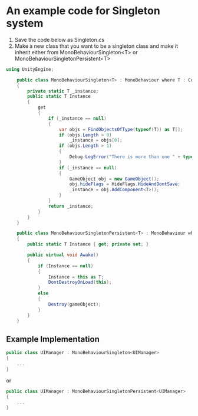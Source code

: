 # An example code for Singleton system

1. Save the code below as Singleton.cs
2. Make a new class that you want to be a singleton class and make it inherit either from MonoBehaviourSingleton\<T> or MonoBehaviourSingletonPersistent\<T>

```csharp
using UnityEngine;

    public class MonoBehaviourSingleton<T> : MonoBehaviour where T : Component
    {
        private static T _instance;
        public static T Instance
        {
            get
            {
                if (_instance == null)
                {
                    var objs = FindObjectsOfType(typeof(T)) as T[];
                    if (objs.Length > 0)
                        _instance = objs[0];
                    if (objs.Length > 1)
                    {
                        Debug.LogError("There is more than one " + typeof(T).Name + " in the scene.");
                    }
                    if (_instance == null)
                    {
                        GameObject obj = new GameObject();
                        obj.hideFlags = HideFlags.HideAndDontSave;
                        _instance = obj.AddComponent<T>();
                    }
                }
                return _instance;
            }
        }
    }

    public class MonoBehaviourSingletonPersistent<T> : MonoBehaviour where T : Component
    {
        public static T Instance { get; private set; }

        public virtual void Awake()
        {
            if (Instance == null)
            {
                Instance = this as T;
                DontDestroyOnLoad(this);
            }
            else
            {
                Destroy(gameObject);
            }
        }
    }
```

## Example Implementation

```csharp
public class UIManager : MonoBehaviourSingleton<UIManager>
{
    ...
}
```
or
```csharp
public class UIManager : MonoBehaviourSingletonPersistent<UIManager>
{
    ...
}
```